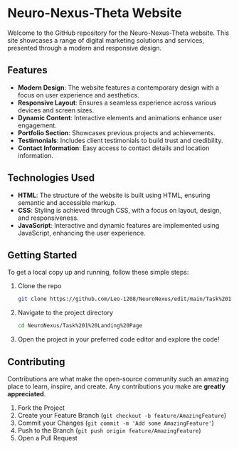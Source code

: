 
# Neuro-Nexus-Theta Website

Welcome to the GitHub repository for the Neuro-Nexus-Theta website. This site showcases a range of digital marketing solutions and services, presented through a modern and responsive design.

## Features

- **Modern Design**: The website features a contemporary design with a focus on user experience and aesthetics.
- **Responsive Layout**: Ensures a seamless experience across various devices and screen sizes.
- **Dynamic Content**: Interactive elements and animations enhance user engagement.
- **Portfolio Section**: Showcases previous projects and achievements.
- **Testimonials**: Includes client testimonials to build trust and credibility.
- **Contact Information**: Easy access to contact details and location information.

## Technologies Used

- **HTML**: The structure of the website is built using HTML, ensuring semantic and accessible markup.
- **CSS**: Styling is achieved through CSS, with a focus on layout, design, and responsiveness.
- **JavaScript**: Interactive and dynamic features are implemented using JavaScript, enhancing the user experience.

## Getting Started

To get a local copy up and running, follow these simple steps:

1. Clone the repo
   ```bash
   git clone https://github.com/Leo-1208/NeuroNexus/edit/main/Task%201%20Landing%20Page
   ```
2. Navigate to the project directory
   ```bash
   cd NeuroNexus/Task%201%20Landing%20Page
   ```
3. Open the project in your preferred code editor and explore the code!

## Contributing

Contributions are what make the open-source community such an amazing place to learn, inspire, and create. Any contributions you make are **greatly appreciated**.

1. Fork the Project
2. Create your Feature Branch (`git checkout -b feature/AmazingFeature`)
3. Commit your Changes (`git commit -m 'Add some AmazingFeature'`)
4. Push to the Branch (`git push origin feature/AmazingFeature`)
5. Open a Pull Request


